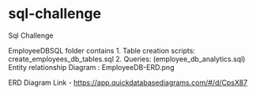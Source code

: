 # sql-challenge
Sql Challenge

  EmployeeDBSQL folder  contains 
    1. Table creation scripts:  create_employees_db_tables.sql 
    2. Queries: (employee_db_analytics.sql)  
  Entity relationship Diagram :  EmployeeDB-ERD.png 


ERD Diagram Link - https://app.quickdatabasediagrams.com/#/d/CpsX87
